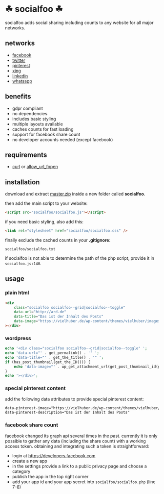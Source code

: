 # ☘ socialfoo ☘

socialfoo adds social sharing including counts to any website for all major networks.

## networks

-   [facebook](https://www.facebook.com/)
-   [twitter](https://www.twitter.com/)
-   [pinterest](https://www.pinterest.com/)
-   [xing](https://www.xing.com/)
-   [linkedin](https://www.linkedin.com/)
-   [whatsapp](https://www.whatsapp.com/)

## benefits

-   gdpr compliant
-   no dependencies
-   includes basic styling
-   multiple layouts available
-   caches counts for fast loading
-   support for facebook share count
-   no developer accounts needed (except facebook)

## requirements

-   [curl](https://curl.haxx.se/) or [allow_url_fopen](https://www.php.net/manual/de/filesystem.configuration.php#ini.allow-url-fopen)

## installation

download and extract [master.zip](https://github.com/vielhuber/socialfoo/archive/master.zip) inside a new folder called **socialfoo**.

then add the main script to your website:

```html
<script src="socialfoo/socialfoo.js"></script>
```

if you need basic styling, also add this:

```html
<link rel="stylesheet" href="socialfoo/socialfoo.css" />
```

finally exclude the cached counts in your **.gitignore**:

```
socialfoo/socialfoo.txt
```

if socialfoo is not able to determine the path of the php script, provide it in `socialfoo.js:140`.

## usage

### plain html

```html
<div
    class="socialfoo socialfoo--grid|socialfoo--toggle"
    data-url="http://ard.de"
    data-title="Das ist der Inhalt des Posts"
    data-image="https://vielhuber.de/wp-content/themes/vielhuber/images/about.jpg"
></div>
```

### wordpress

```php
echo '<div class="socialfoo socialfoo--grid|socialfoo--toggle" ';
echo 'data-url="' . get_permalink() . '" ';
echo 'data-title="' . get_the_title() . '" ';
if (has_post_thumbnail(get_the_ID())) {
    echo 'data-image="' . wp_get_attachment_url(get_post_thumbnail_id(get_the_ID())) . '" ';
}
echo '></div>';
```

### special pinterest content

add the following data attributes to provide special pinterest content:

```html
data-pinterest-image="https://vielhuber.de/wp-content/themes/vielhuber/images/about.jpg"
data-pinterest-description="Das ist der Inhalt des Posts"
```

### facebook share count

facebook changed its graph api several times in the past.
currently it is only possible to gather any data (including the share count)
with a working access token. obtaining and integrating such a token is straightforward:

-   login at https://developers.facebook.com
-   create a new app
-   in the settings provide a link to a public privacy page and choose a category
-   publish the app in the top right corner
-   add your app id and your app secret into `socialfoo/socialfoo.php` (line 7-8)
